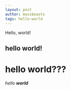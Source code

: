 ```yaml
---
layout: post
author: mossbeasts
tags: hello-world
---
```

Hello, world!
## hello world!
# hello world???
*hello* ***world***
